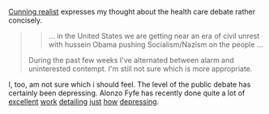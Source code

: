 [Cunning realist][cr-herd] expresses my thought about the health care
debate rather concisely.

> > ... in the United States we are getting near an era of civil
> > unrest with hussein Obama pushing Socialism/Nazism on the people ...
>
> During the past few weeks I've alternated between alarm and
> uninterested contempt. I'm still not sure which is more appropriate.

I, too, am not sure which i should feel. The level of the public
debate has certainly been depressing.  Alonzo Fyfe has recently done
quite a lot of [excellent][ae-vandals4] [work][ae-vandals1]
[detailing][ae-vandals2] [just][ae-vandals3] [how][ae-pony]
[depressing][ae-nonsense].



[cr-herd]: http://cunningrealist.blogspot.com/2009/08/herd-mentality.html
[ae-vandals4]: http://atheistethicist.blogspot.com/2009/08/town-hall-vandals-iv-good-citizenship.html
[ae-vandals3]: http://atheistethicist.blogspot.com/2009/08/town-hall-vandals-iii-on-liberty.html
[ae-vandals2]: http://atheistethicist.blogspot.com/2009/08/republican-town-hall-vandalism-ii.html
[ae-vandals1]: http://atheistethicist.blogspot.com/2009/08/republican-town-hall-vandalism.html
[ae-pony]: http://atheistethicist.blogspot.com/2009/08/that-man-killed-your-pony.html
[ae-nonsense]: http://atheistethicist.blogspot.com/2009/08/culture-of-fiction-and-nonsense.html
